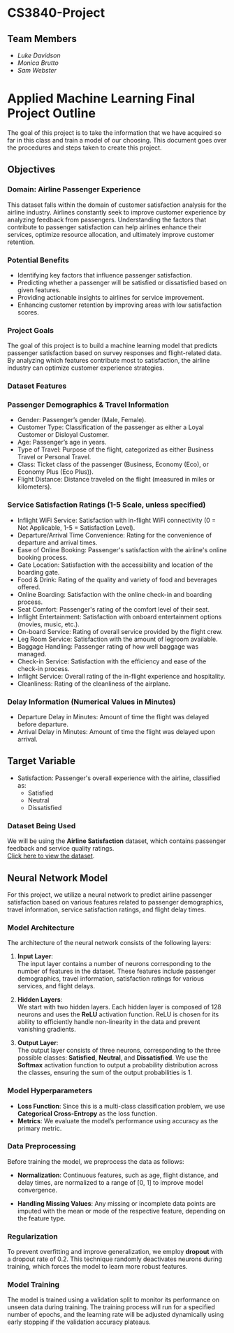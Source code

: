 # CS3840-Project

## Team Members
- *Luke Davidson*
- *Monica Brutto*
- *Sam Webster*

# Applied Machine Learning Final Project Outline

The goal of this project is to take the information that we have acquired so far in this class and train a model of our choosing.
This document goes over the procedures and steps taken to create this project.

## Objectives

### Domain: Airline Passenger Experience 

This dataset falls within the domain of customer satisfaction analysis for the airline industry. Airlines constantly seek to improve customer experience by analyzing feedback from passengers. Understanding the factors that contribute to passenger satisfaction can help airlines enhance their services, optimize resource allocation, and ultimately improve customer retention.

### Potential Benefits
- Identifying key factors that influence passenger satisfaction.  
- Predicting whether a passenger will be satisfied or dissatisfied based on given features.  
- Providing actionable insights to airlines for service improvement.  
- Enhancing customer retention by improving areas with low satisfaction scores.  

### Project Goals

The goal of this project is to build a machine learning model that predicts passenger satisfaction based on survey responses and flight-related data. By analyzing which features contribute most to satisfaction, the airline industry can optimize customer experience strategies. 

### Dataset Features

### Passenger Demographics & Travel Information 
 - Gender: Passenger’s gender (Male, Female). 
 - Customer Type: Classification of the passenger as either a Loyal Customer or Disloyal Customer. 
 - Age: Passenger’s age in years. 
 - Type of Travel: Purpose of the flight, categorized as either Business Travel or Personal Travel. 
 - Class: Ticket class of the passenger (Business, Economy (Eco), or Economy Plus (Eco Plus)). 
 - Flight Distance: Distance traveled on the flight (measured in miles or kilometers). 

 ### Service Satisfaction Ratings (1-5 Scale, unless specified)
 - Inflight WiFi Service: Satisfaction with in-flight WiFi connectivity (0 = Not Applicable, 1-5 = Satisfaction Level). 
 - Departure/Arrival Time Convenience: Rating for the convenience of departure and arrival times. 
 - Ease of Online Booking: Passenger's satisfaction with the airline's online booking process. 
 - Gate Location: Satisfaction with the accessibility and location of the boarding gate. 
 - Food & Drink: Rating of the quality and variety of food and beverages offered. 
 - Online Boarding: Satisfaction with the online check-in and boarding process. 
 - Seat Comfort: Passenger's rating of the comfort level of their seat. 
 - Inflight Entertainment: Satisfaction with onboard entertainment options (movies, music, etc.). 
 - On-board Service: Rating of overall service provided by the flight crew. 
 - Leg Room Service: Satisfaction with the amount of legroom available. 
 - Baggage Handling: Passenger rating of how well baggage was managed. 
 - Check-in Service: Satisfaction with the efficiency and ease of the check-in process. 
 - Inflight Service: Overall rating of the in-flight experience and hospitality. 
 - Cleanliness: Rating of the cleanliness of the airplane. 

### Delay Information (Numerical Values in Minutes) 
- Departure Delay in Minutes: Amount of time the flight was delayed before departure. 
- Arrival Delay in Minutes: Amount of time the flight was delayed upon arrival. 

## Target Variable 
- Satisfaction: Passenger's overall experience with the airline, classified as: 
    - Satisfied 
    - Neutral
    - Dissatisfied 

### Dataset Being Used  
We will be using the **Airline Satisfaction** dataset, which contains passenger feedback and service quality ratings.  
[Click here to view the dataset](https://www.kaggle.com/datasets/teejmahal20/airline-passenger-satisfaction/data).

## Neural Network Model

For this project, we utilize a neural network to predict airline passenger satisfaction based on various features related to passenger demographics, travel information, service satisfaction ratings, and flight delay times.

### Model Architecture

The architecture of the neural network consists of the following layers:

1. **Input Layer**:  
   The input layer contains a number of neurons corresponding to the number of features in the dataset. These features include passenger demographics, travel information, satisfaction ratings for various services, and flight delays.

2. **Hidden Layers**:  
   We start with two hidden layers. Each hidden layer is composed of 128 neurons and uses the **ReLU** activation function. ReLU is chosen for its ability to efficiently handle non-linearity in the data and prevent vanishing gradients.

3. **Output Layer**:  
   The output layer consists of three neurons, corresponding to the three possible classes: **Satisfied**, **Neutral**, and **Dissatisfied**. We use the **Softmax** activation function to output a probability distribution across the classes, ensuring the sum of the output probabilities is 1.

### Model Hyperparameters

- **Loss Function**: Since this is a multi-class classification problem, we use **Categorical Cross-Entropy** as the loss function.
- **Metrics**: We evaluate the model’s performance using accuracy as the primary metric.
  
### Data Preprocessing

Before training the model, we preprocess the data as follows:
- **Normalization**: Continuous features, such as age, flight distance, and delay times, are normalized to a range of [0, 1] to improve model convergence.

- **Handling Missing Values**: Any missing or incomplete data points are imputed with the mean or mode of the respective feature, depending on the feature type.

### Regularization

To prevent overfitting and improve generalization, we employ **dropout** with a dropout rate of 0.2. This technique randomly deactivates neurons during training, which forces the model to learn more robust features.

### Model Training

The model is trained using a validation split to monitor its performance on unseen data during training. The training process will run for a specified number of epochs, and the learning rate will be adjusted dynamically using early stopping if the validation accuracy plateaus.

